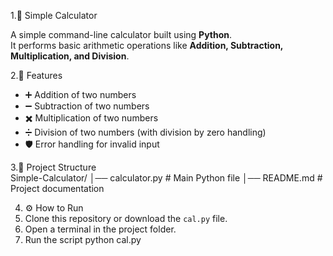 1.🧮 Simple Calculator  

A simple command-line calculator built using **Python**.  
It performs basic arithmetic operations like **Addition, Subtraction, Multiplication, and Division**.  

2.🚀 Features  
- ➕ Addition of two numbers  
- ➖ Subtraction of two numbers  
- ✖️ Multiplication of two numbers  
- ➗ Division of two numbers (with division by zero handling)  
- 🛡️ Error handling for invalid input  

3.📂 Project Structure  
Simple-Calculator/
│── calculator.py # Main Python file
│── README.md # Project documentation

4. ⚙️ How to Run  
1. Clone this repository or download the `cal.py` file.  
2. Open a terminal in the project folder.
3. Run the script
   python cal.py  
